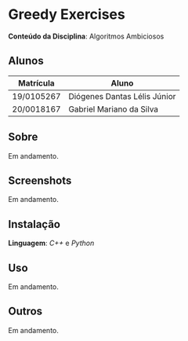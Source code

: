 # Greedy Exercises

**Conteúdo da Disciplina**: Algoritmos Ambiciosos<br>

## Alunos

|Matrícula | Aluno |
| -- | -- |
| 19/0105267  |  Diógenes Dantas Lélis Júnior |
| 20/0018167  |  Gabriel Mariano da Silva |

## Sobre

Em andamento.

## Screenshots

Em andamento.

## Instalação

**Linguagem**: *C++* e *Python*<br>

## Uso

Em andamento.

## Outros

Em andamento.
